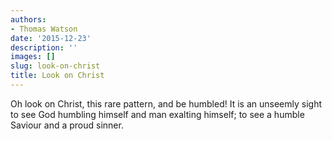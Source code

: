 ```yaml
---
authors:
- Thomas Watson
date: '2015-12-23'
description: ''
images: []
slug: look-on-christ
title: Look on Christ
---
```


Oh look on Christ, this rare pattern, and be humbled! It is an unseemly sight to see God humbling himself and man exalting himself; to see a humble Saviour and a proud sinner.